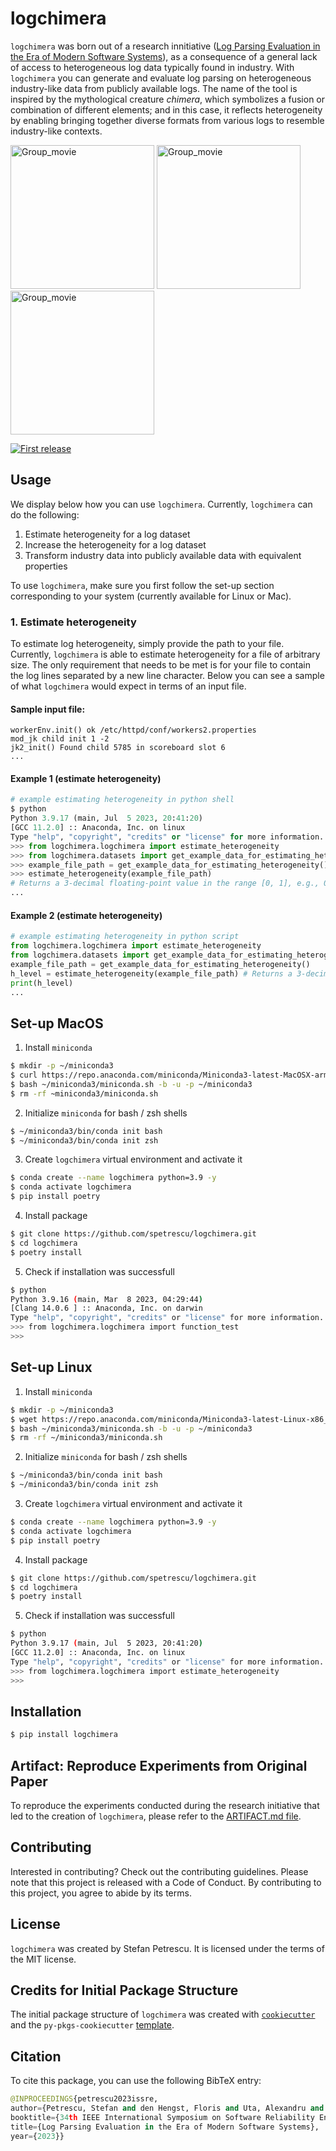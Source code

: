 # logchimera

 `logchimera` was born out of a research innitiative ([Log Parsing Evaluation in the Era of Modern Software Systems](https://arxiv.org/abs/2308.09003)), as a consequence of a general lack of access to heterogeneous log data typically found in industry. With `logchimera` you can generate and evaluate log parsing on heterogeneous industry-like data from publicly available logs. The name of the tool is inspired by the mythological creature _chimera_, which symbolizes a fusion or combination of different elements; and in this case, it reflects heterogeneity by enabling bringing together diverse formats from various logs to resemble industry-like contexts.

<div align="left">
  <p>
<!--   <img width="230" alt="Group_movie" src="https://user-images.githubusercontent.com/60047427/122675863-a7e86380-d1db-11eb-84f4-d4a3bc488209.jpg"> -->
  <img width="230" alt="Group_movie" src="https://github.com/spetrescu/logchimera/assets/60047427/10cc52d6-dc33-4159-a99c-cfc279cf3f11.jpg">
  <img width="230" alt="Group_movie" src="https://github.com/spetrescu/logchimera/assets/60047427/d2012c9d-753c-4b9d-b867-1c65896c26df.jpg">
  <img width="230" alt="Group_movie" src="https://github.com/spetrescu/logchimera/assets/60047427/cdc0d927-fbf5-48be-8a6c-e033fb4af958.jpg">

  </p>
  <p>
    <a href="">
      <img alt="First release" src="https://img.shields.io/badge/release-v0.1.0-brightgreen.svg" />
    </a>
  </p>
</div>

## Usage
We display below how you can use `logchimera`. Currently, `logchimera` can do the following:
1. Estimate heterogeneity for a log dataset
2. Increase the heterogeneity for a log dataset
3. Transform industry data into publicly available data with equivalent properties

To use `logchimera`, make sure you first follow the set-up section corresponding to your system (currently available for Linux or Mac).
### 1. Estimate heterogeneity
To estimate log heterogeneity, simply provide the path to your file. Currently, `logchimera` is able to estimate heterogeneity for a file of arbitrary size. The only requirement that needs to be met is for your file to contain the log lines separated by a new line character. Below you can see a sample of what `logchimera` would expect in terms of an input file.

#### Sample input file:
```
workerEnv.init() ok /etc/httpd/conf/workers2.properties
mod_jk child init 1 -2
jk2_init() Found child 5785 in scoreboard slot 6
...
```
#### Example 1 (estimate heterogeneity)
```python
# example estimating heterogeneity in python shell
$ python
Python 3.9.17 (main, Jul  5 2023, 20:41:20) 
[GCC 11.2.0] :: Anaconda, Inc. on linux
Type "help", "copyright", "credits" or "license" for more information.
>>> from logchimera.logchimera import estimate_heterogeneity
>>> from logchimera.datasets import get_example_data_for_estimating_heterogeneity
>>> example_file_path = get_example_data_for_estimating_heterogeneity()
>>> estimate_heterogeneity(example_file_path)
# Returns a 3-decimal floating-point value in the range [0, 1], e.g., 0.222; higher means more heterogeneous.
...
```
#### Example 2 (estimate heterogeneity)
```python
# example estimating heterogeneity in python script
from logchimera.logchimera import estimate_heterogeneity
from logchimera.datasets import get_example_data_for_estimating_heterogeneity
example_file_path = get_example_data_for_estimating_heterogeneity()
h_level = estimate_heterogeneity(example_file_path) # Returns a 3-decimal floating-point value in the range [0, 1], e.g., 0.222; higher means more heterogeneous.
print(h_level)
...
```

## Set-up MacOS
1. Install `miniconda`
```bash
$ mkdir -p ~/miniconda3
$ curl https://repo.anaconda.com/miniconda/Miniconda3-latest-MacOSX-arm64.sh -o ~/miniconda3/miniconda.sh
$ bash ~/miniconda3/miniconda.sh -b -u -p ~/miniconda3
$ rm -rf ~miniconda3/miniconda.sh
```
2. Initialize `miniconda` for bash / zsh shells
```bash
$ ~/miniconda3/bin/conda init bash
$ ~/miniconda3/bin/conda init zsh
```
3. Create `logchimera` virtual environment and activate it
```bash
$ conda create --name logchimera python=3.9 -y
$ conda activate logchimera
$ pip install poetry
```
4. Install package
```bash
$ git clone https://github.com/spetrescu/logchimera.git
$ cd logchimera
$ poetry install
```
5. Check if installation was successfull
```bash
$ python
Python 3.9.16 (main, Mar  8 2023, 04:29:44) 
[Clang 14.0.6 ] :: Anaconda, Inc. on darwin
Type "help", "copyright", "credits" or "license" for more information.
>>> from logchimera.logchimera import function_test
>>>
```

## Set-up Linux
1. Install `miniconda`
```bash
$ mkdir -p ~/miniconda3
$ wget https://repo.anaconda.com/miniconda/Miniconda3-latest-Linux-x86_64.sh -O ~/miniconda3/miniconda.sh
$ bash ~/miniconda3/miniconda.sh -b -u -p ~/miniconda3
$ rm -rf ~/miniconda3/miniconda.sh
```
2. Initialize `miniconda` for bash / zsh shells
```bash
$ ~/miniconda3/bin/conda init bash
$ ~/miniconda3/bin/conda init zsh
```
3. Create `logchimera` virtual environment and activate it
```bash
$ conda create --name logchimera python=3.9 -y
$ conda activate logchimera
$ pip install poetry
```
4. Install package
```bash
$ git clone https://github.com/spetrescu/logchimera.git
$ cd logchimera
$ poetry install
```
5. Check if installation was successfull
```bash
$ python
Python 3.9.17 (main, Jul  5 2023, 20:41:20) 
[GCC 11.2.0] :: Anaconda, Inc. on linux
Type "help", "copyright", "credits" or "license" for more information.
>>> from logchimera.logchimera import estimate_heterogeneity
>>>
```

## Installation

```bash
$ pip install logchimera
```

## Artifact: Reproduce Experiments from Original Paper
To reproduce the experiments conducted during the research initiative that led to the creation of `logchimera`, please refer to the [ARTIFACT.md file](https://github.com/spetrescu/logchimera/blob/main/ARTIFACT.md).

## Contributing

Interested in contributing? Check out the contributing guidelines. Please note that this project is released with a Code of Conduct. By contributing to this project, you agree to abide by its terms.

## License

`logchimera` was created by Stefan Petrescu. It is licensed under the terms of the MIT license.

## Credits for Initial Package Structure

The initial package structure of `logchimera` was created with [`cookiecutter`](https://cookiecutter.readthedocs.io/en/latest/) and the `py-pkgs-cookiecutter` [template](https://github.com/py-pkgs/py-pkgs-cookiecutter).

## Citation
To cite this package, you can use the following BibTeX entry:
```python
@INPROCEEDINGS{petrescu2023issre,
author={Petrescu, Stefan and den Hengst, Floris and Uta, Alexandru and Rellermeyer, Jan S.},
booktitle={34th IEEE International Symposium on Software Reliability Engineering (ISSRE)},
title={Log Parsing Evaluation in the Era of Modern Software Systems},
year={2023}}
```



